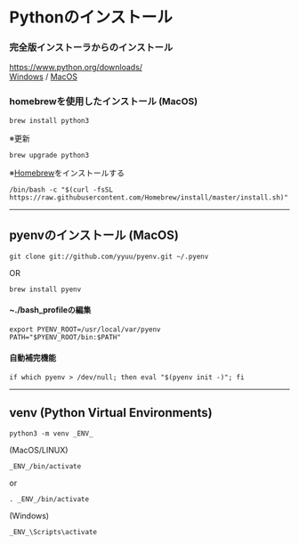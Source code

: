 # Pythonのインストール

### 完全版インストーラからのインストール

https://www.python.org/downloads/  
[Windows](https://www.python.org/downloads/windows/) / [MacOS](https://www.python.org/downloads/mac-osx/)

### homebrewを使用したインストール (MacOS)

    brew install python3

※更新

    brew upgrade python3

※[Homebrew](https://brew.sh/)をインストールする

    /bin/bash -c "$(curl -fsSL https://raw.githubusercontent.com/Homebrew/install/master/install.sh)"

--------

## pyenvのインストール (MacOS)

    git clone git://github.com/yyuu/pyenv.git ~/.pyenv

OR

    brew install pyenv

#### ~./bash_profileの編集

    export PYENV_ROOT=/usr/local/var/pyenv
    PATH="$PYENV_ROOT/bin:$PATH"

#### 自動補完機能

    if which pyenv > /dev/null; then eval "$(pyenv init -)"; fi

--------
## venv (Python Virtual Environments)

    python3 -m venv _ENV_

(MacOS/LINUX)

    _ENV_/bin/activate

or

    . _ENV_/bin/activate

(Windows)

    _ENV_\Scripts\activate
